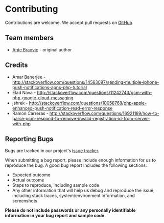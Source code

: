 # Contributing

Contributions are welcome. We accept pull requests on [GitHub](https://github.com/abraovic/phpush).

## Team members

* [Ante Braovic](http://antebraovic.me) - original author

## Credits
* Amar Banerjee - http://stackoverflow.com/questions/14563097/sending-multiple-iphone-push-notifications-apns-php-tutorial
* Elad Nava - http://stackoverflow.com/questions/11242743/gcm-with-php-google-cloud-messaging
* jshrek - http://stackoverflow.com/questions/10058768/php-apple-enhanced-push-notification-read-error-response
* Ramon Carreras - http://stackoverflow.com/questions/16921189/how-to-parse-gcm-respond-to-remove-invalid-registration-id-from-server-with-php


## Reporting Bugs

Bugs are tracked in our project's [issue tracker](https://github.com/abraovic/phpush/issues).

When submitting a bug report, please include enough information for us to reproduce the bug. A good bug report includes the following sections:

* Expected outcome
* Actual outcome
* Steps to reproduce, including sample code
* Any other information that will help us debug and reproduce the issue, including stack traces, system/environment information, and screenshots

**Please do not include passwords or any personally identifiable information in your bug report and sample code.**
